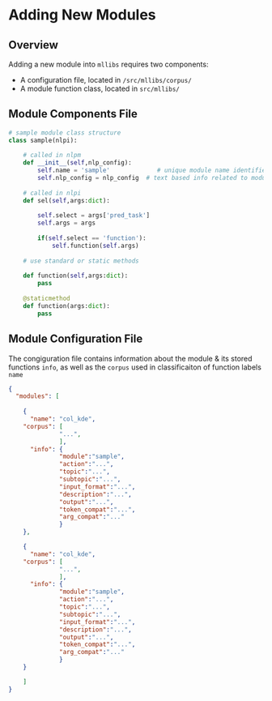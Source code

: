 # Adding New Modules

## Overview

Adding a new module into `mllibs` requires two components:

- A configuration file, located in `/src/mllibs/corpus/` 
- A module function class, located in `src/mllibs/`

## Module Components File

```python
# sample module class structure
class sample(nlpi):
    
    # called in nlpm
    def __init__(self,nlp_config):
        self.name = 'sample'             # unique module name identifier (used in nlpm/nlpi)
        self.nlp_config = nlp_config  # text based info related to module (used in nlpm/nlpi)
        
    # called in nlpi
    def sel(self,args:dict):
        
        self.select = args['pred_task']
        self.args = args
        
        if(self.select == 'function'):
            self.function(self.args)
        
    # use standard or static methods
        
    def function(self,args:dict):
        pass
        
    @staticmethod
    def function(args:dict):
        pass
```

## Module Configuration File

The congiguration file contains information about the module & its stored functions `info`, as well as the `corpus` used in classificaiton of function labels `name`

```json
{
  "modules": [
    
    {
      "name": "col_kde",
    "corpus": [
              "...",
              ],
      "info": {
              "module":"sample",
              "action":"...",
              "topic":"...",
              "subtopic":"...",
              "input_format":"...",
              "description":"...",
              "output":"...",
              "token_compat":"...",
              "arg_compat":"..."
              }
    },

    {
      "name": "col_kde",
    "corpus": [
              "...",
              ],
      "info": {
              "module":"sample",
              "action":"...",
              "topic":"...",
              "subtopic":"...",
              "input_format":"...",
              "description":"...",
              "output":"...",
              "token_compat":"...",
              "arg_compat":"..."
              }
    }

	]
}